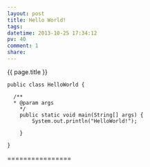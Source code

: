 ```yaml
---
layout: post
title: Hello World!
tags: 
datetime: 2013-10-25 17:34:12
pv: 40
comment: 1
share:
---
```


{{ page.title }}

    public class HelloWorld {

      /**
      * @param args
	    */
	    public static void main(String[] args) {
		    System.out.println("HelloWorld!");

	    }

    }
================

 

